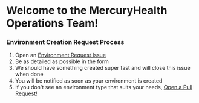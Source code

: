 # Welcome to the MercuryHealth Operations Team!
 
### Environment Creation Request Process
1. Open an [Environment Request Issue](https://github.com/jimblizzard/MercuryHealth-OperationsTeam/issues/new/choose)
1. Be as detailed as possible in the form
1. We should have something created super fast and will close this issue when done
1. You will be notified as soon as your environment is created
1. If you don't see an environment type that suits your needs, [Open a Pull Request](https://github.com/jimblizzard/MercuryHealth-OperationsTeam/pulls)!
